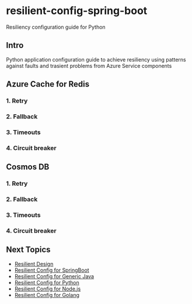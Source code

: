 # resilient-config-spring-boot
Resiliency configuration guide for Python

## Intro

Python application configuration guide to achieve resiliency using patterns against faults and trasient problems from Azure Service components

## Azure Cache for Redis

### 1. Retry 


### 2. Fallback 


### 3. Timeouts 


### 4. Circuit breaker 


## Cosmos DB

### 1. Retry 


### 2. Fallback 


### 3. Timeouts 


### 4. Circuit breaker 


## Next Topics

- [Resilient Design](REAMD.md)
- [Resilient Config for SpringBoot](resilient-config-spring-boot.md)
- [Resilient Config for Generic Java](resilient-config-generic-java.md)
- [Resilient Config for Python](resilient-config-python.md)
- [Resilient Config for Node.js](resilient-config-nodejs.md)
- [Resilient Config for Golang](resilient-config-golang.md)

